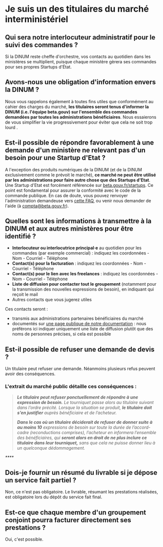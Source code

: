 # Je suis un des titulaires du marché interministériel

## Qui sera notre interlocuteur administratif pour le suivi des commandes ?

Si la DINUM reste cheffe d'orchestre, vos contacts au quotidien dans les ministères se multiplient, puisque chaque ministère gèrera ses commandes pour ses propres Startups d'État.

## Avons-nous une obligation d'information envers la DINUM ?

Nous vous rappelons également à toutes fins utiles que conformément au cahier des charges du marché, **les titulaires seront tenus d'informer la DINUM (i.e. l'équipe beta.gouv) sur l'ensemble des commandes demandées par toutes les administrations bénéficiaires**. Nous essaierons de vous simplifier la vie progressivement pour éviter que cela ne soit trop lourd .

## Est-il possible de répondre favorablement à une demande d'un ministère ne relevant pas d'un besoin pour une Startup d'Etat ?

A l'exception des produits numériques de la DINUM (et de la DINUM exclusivement comme le prévoit le marché), **ce marché ne peut être utilisé par les administrations pour faire autre chose que des Startups d'Etat**. Une Startup d'Etat est forcément référencée sur [beta.gouv.fr/startups](http://beta.gouv.fr/startups). Ce point est fondamental pour assurer la conformité avec le code de la commande publique. En cas de doute, vous pouvez renvoyer l'administration demandeuse vers [cette FAQ](https://doc.incubateur.net/communaute/gerer-sa-startup-detat-ou-de-territoires-au-quotidien/gestion-administrative/marches-publics-beta.gouv.fr/marche-interministeriel-beta/je-suis-une-administration-beneficiaire-du-marche-interministeriel), ou venir nous demander de l'aide (à [compta@beta.gouv.fr](mailto:compta@beta.gouv.fr)).

## Quelles sont les informations à transmettre à la DINUM et aux autres ministères pour être identifié ?

* **Interlocuteur ou interlocutrice principal·e** au quotidien pour les commandes (par exemple commercial) : indiquez les coordonnées - Nom - Courriel - Téléphone
* **Contact(s) pour la facturation** : indiquez les coordonnées - Nom - Courriel - Téléphone
* **Contact(s) pour le lien avec les freelances** : indiquez les coordonnées - Nom - Courriel - Téléphone
* **Liste de diffusion pour contacter tout le groupement** (notamment pour la transmission des nouvelles expressions de besoin), en indiquant qui reçoit le mail&#x20;
* Autres contacts que vous jugerez utiles

Ces contacts seront :

* transmis aux administrations partenaires bénéficiaires du marché
* documentés sur [une page publique de notre documentation](https://doc.incubateur.net/communaute/gerer-sa-startup-detat-ou-de-territoires-au-quotidien/gestion-administrative/marches-publics-beta.gouv.fr/marche-interministeriel-beta) : nous préférons ici indiquer uniquement une liste de diffusion plutôt que des noms de personnes précises, si cela est possible

## Est-il possible de refuser une demande de devis ?

Un titulaire peut refuser une demande. Néanmoins plusieurs refus peuvent avoir des conséquences.

### L'extrait du marché public détaille ces conséquences :

> _**Le titulaire peut refuser ponctuellement de répondre à une expression de besoin.** Le tourniquet passe alors au titulaire suivant dans l’ordre précité. Lorsque la situation se produit, **le titulaire doit s’en justifier** auprès bénéficiaire et de l’acheteur._
>
> _**Dans le cas où un titulaire déciderait de refuser de donner suite à au moins 10** expressions de besoin sur toute la durée de l’accord-cadre (reconductions comprises), l’acheteur en informera l’ensemble des bénéficiaires, qui **seront alors en droit de ne plus inclure ce titulaire dans leur tourniquet,** sans que cela ne puisse donner lieu à un quelconque dédommagement._

_\*\*\*\*_

## Dois-je fournir un résumé du livrable si je dépose un service fait partiel ?

Non, ce n'est pas obligatoire. Le livrable, résumant les prestations réalisées, est obligatoire lors du dépôt du service fait final.

## **Est-ce que** chaque membre d'un groupement conjoint pourra facturer directement ses prestations ?

Oui, c'est possible.
